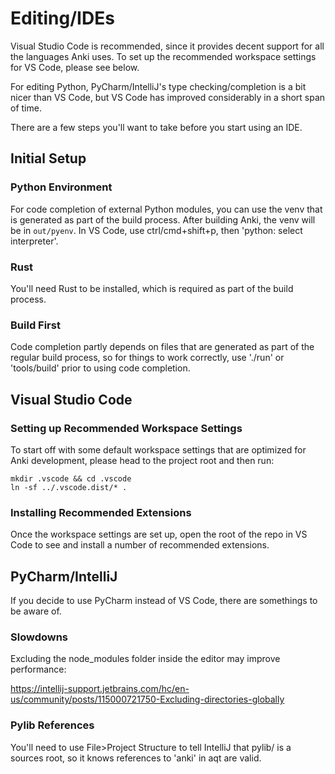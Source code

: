 # Editing/IDEs

Visual Studio Code is recommended, since it provides decent support for all the languages
Anki uses. To set up the recommended workspace settings for VS Code, please see below.

For editing Python, PyCharm/IntelliJ's type checking/completion is a bit nicer than
VS Code, but VS Code has improved considerably in a short span of time.

There are a few steps you'll want to take before you start using an IDE.

## Initial Setup

### Python Environment

For code completion of external Python modules, you can use the venv that is
generated as part of the build process. After building Anki, the venv will be in
`out/pyenv`. In VS Code, use ctrl/cmd+shift+p, then 'python: select
interpreter'.

### Rust

You'll need Rust to be installed, which is required as part of the build process.

### Build First

Code completion partly depends on files that are generated as part of the
regular build process, so for things to work correctly, use './run' or
'tools/build' prior to using code completion.

## Visual Studio Code

### Setting up Recommended Workspace Settings

To start off with some default workspace settings that are optimized for Anki
development, please head to the project root and then run:

```
mkdir .vscode && cd .vscode
ln -sf ../.vscode.dist/* .
```

### Installing Recommended Extensions

Once the workspace settings are set up, open the root of the repo in VS Code to
see and install a number of recommended extensions.

## PyCharm/IntelliJ

If you decide to use PyCharm instead of VS Code, there are somethings to be
aware of.

### Slowdowns

Excluding the node_modules folder inside the editor may improve performance:

https://intellij-support.jetbrains.com/hc/en-us/community/posts/115000721750-Excluding-directories-globally

### Pylib References

You'll need to use File>Project Structure to tell IntelliJ that pylib/ is a
sources root, so it knows references to 'anki' in aqt are valid.
